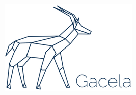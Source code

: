 <p align="center">
  <a href="https://github.com/gacela-project/gacela">
    <picture>
      <source media="(prefers-color-scheme: dark)" srcset="static/images/gacela-logo-dark.svg">
      <img alt="Gacela logo" src="static/images/gacela-logo.svg" width="400">
    </picture>
  </a>    
</p>